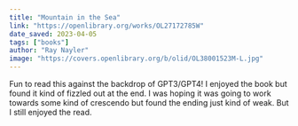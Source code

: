 ```yaml
---
title: "Mountain in the Sea"
link: "https://openlibrary.org/works/OL27172785W"
date_saved: 2023-04-05
tags: ["books"]
author: "Ray Nayler"
image: "https://covers.openlibrary.org/b/olid/OL38001523M-L.jpg"
---
```


Fun to read this against the backdrop of GPT3/GPT4! I enjoyed the book but found it kind of fizzled out at the end. I was hoping it was going to work towards some kind of crescendo but found the ending just kind of weak. But I still enjoyed the read.
